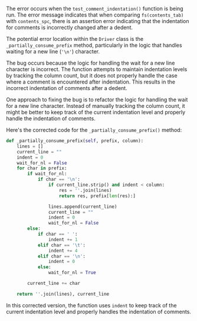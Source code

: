 The error occurs when the `test_comment_indentation()` function is being run. The error message indicates that when comparing `fs(contents_tab)` with `contents_spc`, there is an assertion error indicating that the indentation for comments is incorrectly changed after a dedent.

The potential error location within the `Driver` class is the `_partially_consume_prefix` method, particularly in the logic that handles waiting for a new line (`'\n'`) character.

The bug occurs because the logic for handling the wait for a new line character is incorrect. The function attempts to maintain indentation levels by tracking the column count, but it does not properly handle the case where a comment is encountered after indentation. This results in the incorrect indentation of comments after a dedent.

One approach to fixing the bug is to refactor the logic for handling the wait for a new line character. Instead of manually tracking the column count, it might be better to keep track of the current indentation level and properly handle the indentation of comments.

Here's the corrected code for the `_partially_consume_prefix()` method:

```python
def _partially_consume_prefix(self, prefix, column):
    lines = []
    current_line = ""
    indent = 0
    wait_for_nl = False
    for char in prefix:
        if wait_for_nl:
            if char == '\n':
                if current_line.strip() and indent < column:
                    res = ''.join(lines)
                    return res, prefix[len(res):]

                lines.append(current_line)
                current_line = ""
                indent = 0
                wait_for_nl = False
        else:
            if char == ' ':
                indent += 1
            elif char == '\t':
                indent += 4
            elif char == '\n':
                indent = 0
            else:
                wait_for_nl = True

        current_line += char

    return ''.join(lines), current_line
```

In this corrected version, the function uses `indent` to keep track of the current indentation level and properly handles the indentation of comments.